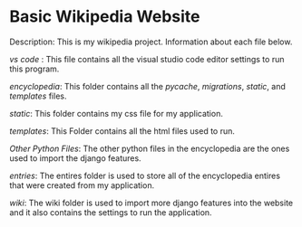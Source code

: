 # Basic Wikipedia Website

Description: 
This is my wikipedia project. Information about each file below. 

*vs code* : This file contains all the visual studio code editor settings to run this program.

*encyclopedia*: This folder contains all the _pycache_, *migrations*, *static*, and *templates* files.

*static*: This folder contains my css file for my application.

*templates*: This Folder contains all the html files used to run.

*Other Python Files*: The other python files in the encyclopedia are the ones used to import the django features.

*entries*: The entires folder is used to store all of the encyclopedia entires that were created from my application. 

*wiki*: The wiki folder is used to import more django features into the website and it also contains the settings to run the application.
